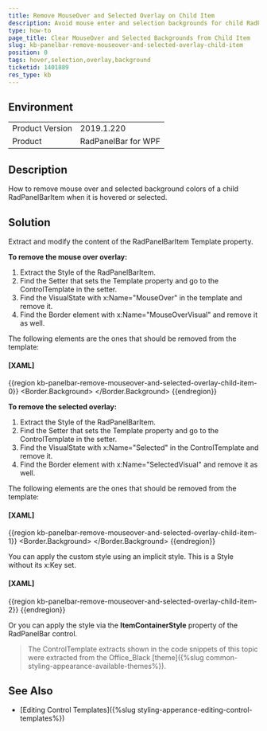 ```yaml
---
title: Remove MouseOver and Selected Overlay on Child Item
description: Avoid mouse enter and selection backgrounds for child RadPanelBarItem when selected or hovered
type: how-to
page_title: Clear MouseOver and Selected Backgrounds from Child Item
slug: kb-panelbar-remove-mouseover-and-selected-overlay-child-item
position: 0
tags: hover,selection,overlay,background
ticketid: 1401889
res_type: kb
---
```


## Environment
<table>
	<tr>
		<td>Product Version</td>
		<td>2019.1.220</td>
	</tr>
	<tr>
		<td>Product</td>
		<td>RadPanelBar for WPF</td>
	</tr>
</table>

## Description

How to remove mouse over and selected background colors of a child RadPanelBarItem when it is hovered or selected.

## Solution

Extract and modify the content of the RadPanelBarItem Template property.

__To remove the mouse over overlay:__

1. Extract the Style of the RadPanelBarItem. 
2. Find the Setter that sets the Template property and go to the ControlTemplate in the setter.
3. Find the VisualState with x:Name="MouseOver" in the template and remove it.
4. Find the Border element with x:Name="MouseOverVisual" and remove it as well.

The following elements are the ones that should be removed from the template:

#### __[XAML]__
{{region kb-panelbar-remove-mouseover-and-selected-overlay-child-item-0}}
	<VisualState x:Name="MouseOver">
		<Storyboard>
			<DoubleAnimation Duration="0:0:0.2" To="1" Storyboard.TargetProperty="Opacity" Storyboard.TargetName="MouseOverVisual"/>
		</Storyboard>
	</VisualState>
	<!---------------------------->
	<Border x:Name="MouseOverVisual" BorderBrush="#FFFFC92B" BorderThickness="1" CornerRadius="1" Opacity="0">
		<Border.Background>
			<LinearGradientBrush EndPoint="0.5,1" StartPoint="0.5,0">
				<GradientStop Color="#FFFFFBA3" Offset="1"/>
				<GradientStop Color="#FFFFFBDA" Offset="0"/>
			</LinearGradientBrush>
		</Border.Background>
		<Border BorderBrush="White" BorderThickness="1" Background="{x:Null}" CornerRadius="0"/>
	</Border>
{{endregion}}

__To remove the selected overlay:__

1. Extract the Style of the RadPanelBarItem. 
2. Find the Setter that sets the Template property and go to the ControlTemplate in the setter.
3. Find the VisualState with x:Name="Selected" in the ControlTemplate and remove it.
4. Find the Border element with x:Name="SelectedVisual" and remove it as well.

The following elements are the ones that should be removed from the template:

#### __[XAML]__
{{region kb-panelbar-remove-mouseover-and-selected-overlay-child-item-1}}
	<VisualState x:Name="Selected">
		<Storyboard>
			<DoubleAnimation Duration="0" To="1" Storyboard.TargetProperty="Opacity" Storyboard.TargetName="SelectedVisual"/>
		</Storyboard>
	</VisualState>
	<!---------------------------->
	<Border x:Name="SelectedVisual" BorderBrush="#FFFFC92B" BorderThickness="1" CornerRadius="1" Opacity="0">
		<Border.Background>
			<LinearGradientBrush EndPoint="0.5,1" StartPoint="0.5,0">
				<GradientStop Color="#FFFCE79F" Offset="1"/>
				<GradientStop Color="#FFFDD3A8"/>
			</LinearGradientBrush>
		</Border.Background>
		<Border BorderBrush="White" BorderThickness="1" Background="{x:Null}" CornerRadius="0"/>
	</Border>
{{endregion}}

You can apply the custom style using an implicit style. This is a Style without its x:Key set.

#### __[XAML]__
{{region kb-panelbar-remove-mouseover-and-selected-overlay-child-item-2}}
	<Style TargetType="telerik:RadPanelBarItem">
		<!-- Some setters here -->
	</Style>
{{endregion}}

Or you can apply the style via the __ItemContainerStyle__ property of the RadPanelBar control.

> The ControlTemplate extracts shown in the code snippets of this topic were extracted from the Office_Black [theme]({%slug common-styling-appearance-available-themes%}). 

## See Also

* [Editing Control Templates]({%slug styling-apperance-editing-control-templates%})
